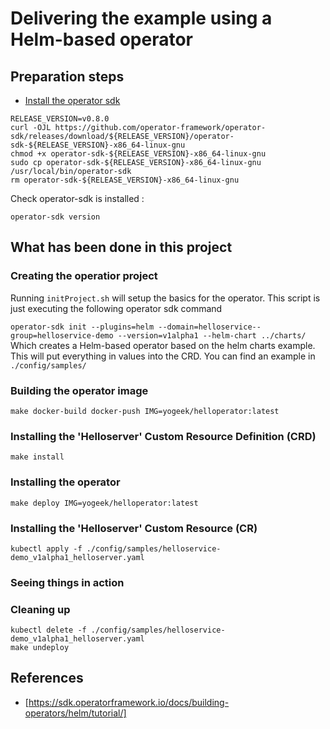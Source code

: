 # Delivering the example using a Helm-based operator

## Preparation steps

* [Install the operator sdk](https://docs.openshift.com/container-platform/4.1/applications/operator_sdk/osdk-getting-started.html#osdk-installing-cli_osdk-getting-started)

```
RELEASE_VERSION=v0.8.0
curl -OJL https://github.com/operator-framework/operator-sdk/releases/download/${RELEASE_VERSION}/operator-sdk-${RELEASE_VERSION}-x86_64-linux-gnu
chmod +x operator-sdk-${RELEASE_VERSION}-x86_64-linux-gnu
sudo cp operator-sdk-${RELEASE_VERSION}-x86_64-linux-gnu /usr/local/bin/operator-sdk
rm operator-sdk-${RELEASE_VERSION}-x86_64-linux-gnu
```

Check operator-sdk is installed :

```
operator-sdk version
```

## What has been done in this project

### Creating the operatior project

Running ```initProject.sh``` will setup the basics for the operator. This script
is just executing the following operator sdk command

```operator-sdk init --plugins=helm --domain=helloservice--group=helloservice-demo --version=v1alpha1 --helm-chart ../charts/```
Which creates a Helm-based operator based on the helm charts example. This will
put everything in values into the CRD. You can find an example in ```./config/samples/```

### Building the operator image

```make docker-build docker-push IMG=yogeek/helloperator:latest```

### Installing the 'Helloserver' Custom Resource Definition (CRD)

```make install```

### Installing the operator

```make deploy IMG=yogeek/helloperator:latest```

### Installing the 'Helloserver' Custom Resource (CR)

```kubectl apply -f ./config/samples/helloservice-demo_v1alpha1_helloserver.yaml```

### Seeing things in action

### Cleaning up

```
kubectl delete -f ./config/samples/helloservice-demo_v1alpha1_helloserver.yaml
make undeploy
```

## References

* [https://sdk.operatorframework.io/docs/building-operators/helm/tutorial/]